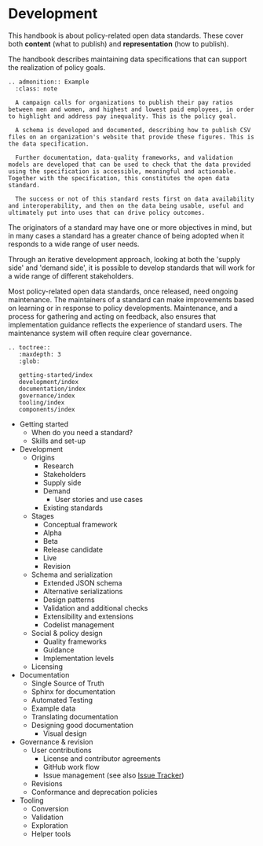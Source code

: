 # Development

This handbook is about policy-related open data standards. These cover both **content** (what to publish) and **representation** (how to publish).

The handbook describes maintaining data specifications that can support the realization of policy goals.

```eval_rst
.. admonition:: Example
  :class: note

  A campaign calls for organizations to publish their pay ratios between men and women, and highest and lowest paid employees, in order to highlight and address pay inequality. This is the policy goal.

  A schema is developed and documented, describing how to publish CSV files on an organization's website that provide these figures. This is the data specification.

  Further documentation, data-quality frameworks, and validation models are developed that can be used to check that the data provided using the specification is accessible, meaningful and actionable. Together with the specification, this constitutes the open data standard.

  The success or not of this standard rests first on data availability and interoperability, and then on the data being usable, useful and ultimately put into uses that can drive policy outcomes.

```

The originators of a standard may have one or more objectives in mind, but in many cases a standard has a greater chance of being adopted when it responds to a wide range of user needs.

Through an iterative development approach, looking at both the 'supply side' and 'demand side', it is possible to develop standards that will work for a wide range of different stakeholders.

Most policy-related open data standards, once released, need ongoing maintenance. The maintainers of a standard can make improvements based on learning or in response to policy developments. Maintenance, and a process for gathering and acting on feedback, also ensures that implementation guidance reflects the experience of standard users. The maintenance system will often require clear governance.

```eval_rst
.. toctree::
   :maxdepth: 3
   :glob:

   getting-started/index
   development/index
   documentation/index
   governance/index
   tooling/index
   components/index

```


* Getting started
  * When do you need a standard?
  * Skills and set-up
* Development
  * Origins
    * Research
    * Stakeholders
    * Supply side
    * Demand
      * User stories and use cases
    * Existing standards
  * Stages
    * Conceptual framework
    * Alpha
    * Beta
    * Release candidate
    * Live
    * Revision
  * Schema and serialization
    * Extended JSON schema
    * Alternative serializations
    * Design patterns
    * Validation and additional checks
    * Extensibility and extensions
    * Codelist management
  * Social & policy design
    * Quality frameworks
    * Guidance
    * Implementation levels
  * Licensing
* Documentation
  * Single Source of Truth
  * Sphinx for documentation
  * Automated Testing
  * Example data
  * Translating documentation
  * Designing good documentation
    * Visual design
* Governance & revision
  * User contributions
    * License and contributor agreements
    * GitHub work flow
    * Issue management (see also [Issue Tracker](pattern-issue-tracker))
  * Revisions
  * Conformance and deprecation policies
* Tooling
  * Conversion
  * Validation
  * Exploration
  * Helper tools



